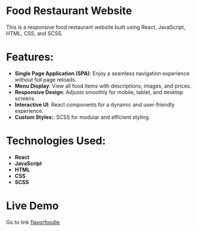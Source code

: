 # Food Restaurant Website
This is a responsive food restaurant website built using React, JavaScript, HTML, CSS, and SCSS.

# Features:

- **Single Page Application (SPA)**: Enjoy a seamless navigation experience without full page reloads.
- **Menu Display**: View all food items with descriptions, images, and prices.
- **Responsive Design**: Adjusts smoothly for mobile, tablet, and desktop screens.
- **Interactive UI**: React components for a dynamic and user-friendly experience.
- **Custom Styles:**: SCSS for modular and efficient styling.

# Technologies Used:
- **React**
- **JavaScript**
- **HTML**
- **CSS**
- **SCSS**

# Live Demo
Go to link [flavorfoodie](https://flavorfoodie.netlify.app/)
